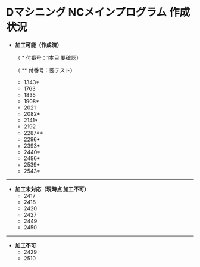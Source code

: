 # Dマシニング NCメインプログラム 作成状況

- **加工可能（作成済）**

  （ * 付番号：1本目 要確認）

  （ ** 付番号：要テスト）
  - 1343*
  - 1763
  - 1835
  - 1908*
  - 2021
  - 2082*
  - 2141*
  - 2192
  - 2287**
  - 2296*
  - 2393*
  - 2440*
  - 2486*
  - 2539*
  - 2543*

---

- **加工未対応（現時点 加工不可）**
  - 2417
  - 2418
  - 2420
  - 2427
  - 2449
  - 2450

---

- **加工不可**
  - 2429
  - 2510
